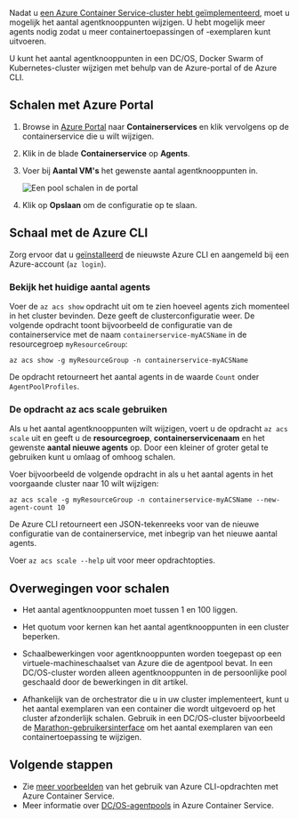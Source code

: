 Nadat u [een Azure Container Service-cluster hebt geïmplementeerd](../articles/container-service/dcos-swarm/container-service-deployment.md), moet u mogelijk het aantal agentknooppunten wijzigen. U hebt mogelijk meer agents nodig zodat u meer containertoepassingen of -exemplaren kunt uitvoeren. 

U kunt het aantal agentknooppunten in een DC/OS, Docker Swarm of Kubernetes-cluster wijzigen met behulp van de Azure-portal of de Azure CLI. 

## <a name="scale-with-the-azure-portal"></a>Schalen met Azure Portal

1. Browse in [Azure Portal](https://portal.azure.com) naar **Containerservices** en klik vervolgens op de containerservice die u wilt wijzigen.
2. Klik in de blade **Containerservice** op **Agents**.
3. Voer bij **Aantal VM's** het gewenste aantal agentknooppunten in.

    ![Een pool schalen in de portal](./media/container-service-scale/container-service-scale-portal.png)

4. Klik op **Opslaan** om de configuratie op te slaan.

## <a name="scale-with-the-azure-cli"></a>Schaal met de Azure CLI

Zorg ervoor dat u [geïnstalleerd](/cli/azure/install-az-cli2) de nieuwste Azure CLI en aangemeld bij een Azure-account (`az login`).

### <a name="see-the-current-agent-count"></a>Bekijk het huidige aantal agents
Voer de `az acs show` opdracht uit om te zien hoeveel agents zich momenteel in het cluster bevinden. Deze geeft de clusterconfiguratie weer. De volgende opdracht toont bijvoorbeeld de configuratie van de containerservice met de naam `containerservice-myACSName` in de resourcegroep `myResourceGroup`:

```azurecli
az acs show -g myResourceGroup -n containerservice-myACSName
```

De opdracht retourneert het aantal agents in de waarde `Count` onder `AgentPoolProfiles`.

### <a name="use-the-az-acs-scale-command"></a>De opdracht az acs scale gebruiken
Als u het aantal agentknooppunten wilt wijzigen, voert u de opdracht `az acs scale` uit en geeft u de **resourcegroep**, **containerservicenaam** en het gewenste **aantal nieuwe agents** op. Door een kleiner of groter getal te gebruiken kunt u omlaag of omhoog schalen.

Voer bijvoorbeeld de volgende opdracht in als u het aantal agents in het voorgaande cluster naar 10 wilt wijzigen:

```azurecli
az acs scale -g myResourceGroup -n containerservice-myACSName --new-agent-count 10
```

De Azure CLI retourneert een JSON-tekenreeks voor van de nieuwe configuratie van de containerservice, met inbegrip van het nieuwe aantal agents.

Voer `az acs scale --help` uit voor meer opdrachtopties.

## <a name="scaling-considerations"></a>Overwegingen voor schalen

* Het aantal agentknooppunten moet tussen 1 en 100 liggen. 

* Het quotum voor kernen kan het aantal agentknooppunten in een cluster beperken.

* Schaalbewerkingen voor agentknooppunten worden toegepast op een virtuele-machineschaalset van Azure die de agentpool bevat. In een DC/OS-cluster worden alleen agentknooppunten in de persoonlijke pool geschaald door de bewerkingen in dit artikel.

* Afhankelijk van de orchestrator die u in uw cluster implementeert, kunt u het aantal exemplaren van een container die wordt uitgevoerd op het cluster afzonderlijk schalen. Gebruik in een DC/OS-cluster bijvoorbeeld de [Marathon-gebruikersinterface](../articles/container-service/dcos-swarm/container-service-mesos-marathon-ui.md) om het aantal exemplaren van een containertoepassing te wijzigen.


## <a name="next-steps"></a>Volgende stappen
* Zie [meer voorbeelden](../articles/container-service/dcos-swarm/container-service-create-acs-cluster-cli.md) van het gebruik van Azure CLI-opdrachten met Azure Container Service.
* Meer informatie over [DC/OS-agentpools](../articles/container-service/dcos-swarm/container-service-dcos-agents.md) in Azure Container Service.

